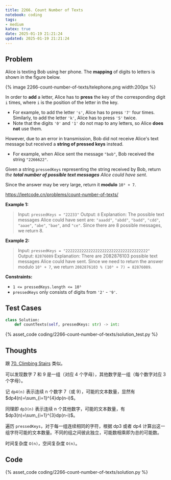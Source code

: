 ```yaml
---
title: 2266. Count Number of Texts
notebook: coding
tags:
- medium
katex: true
date: 2025-01-19 21:21:24
updated: 2025-01-19 21:21:24
---
```

## Problem

Alice is texting Bob using her phone. The **mapping** of digits to letters is shown in the figure below.

{% image 2266-count-number-of-texts/telephone.png width:200px %}

In order to **add** a letter, Alice has to **press** the key of the corresponding digit `i` times, where `i` is the position of the letter in the key.

- For example, to add the letter `'s'`, Alice has to press `'7'` four times. Similarly, to add the letter `'k'`, Alice has to press `'5'` twice.
- Note that the digits `'0'` and `'1'` do not map to any letters, so Alice **does not** use them.

However, due to an error in transmission, Bob did not receive Alice's text message but received a **string of pressed keys** instead.

- For example, when Alice sent the message `"bob"`, Bob received the string `"2266622"`.

Given a string `pressedKeys` representing the string received by Bob, return _the **total number of possible text messages** Alice could have sent_.

Since the answer may be very large, return it **modulo** `10⁹ + 7`.

<https://leetcode.cn/problems/count-number-of-texts/>

**Example 1:**

> Input: `pressedKeys = "22233"`
> Output: `8`
> Explanation:
> The possible text messages Alice could have sent are:
> `"aaadd"`, `"abdd"`, `"badd"`, `"cdd"`, `"aaae"`, `"abe"`, `"bae"`, and `"ce"`.
> Since there are 8 possible messages, we return 8.

**Example 2:**

> Input: `pressedKeys = "222222222222222222222222222222222222"`
> Output: `82876089`
> Explanation:
> There are 2082876103 possible text messages Alice could have sent.
> Since we need to return the answer modulo `10⁹ + 7`, we return `2082876103 % (10⁹ + 7) = 82876089`.

**Constraints:**

- `1 <= pressedKeys.length <= 10⁵`
- `pressedKeys` only consists of digits from `'2'` - `'9'`.

## Test Cases

``` python
class Solution:
    def countTexts(self, pressedKeys: str) -> int:
```

{% asset_code coding/2266-count-number-of-texts/solution_test.py %}

## Thoughts

跟 [70. Climbing Stairs](70-climbing-stairs) 类似。

可以发现数字 7 和 9 是一组（对应 4 个字母），其他数字是一组（每个数字对应 3 个字母）。

记 `dp4(n)` 表示连续 n 个数字 7（或 9），可能的文本数量，显然有 $dp4(n)=\sum_{i=1}^{4}dp(n-i)$。

同理即 `dp3(n)` 表示连续 n 个其他数字，可能的文本数量，有 $dp3(n)=\sum_{i=1}^{3}dp(n-i)$。

遍历 `pressedKeys`，对于每一组连续相同的字符，根据 dp3 或者 dp4 计算出这一组字符可能的文本数量。不同的组之间彼此独立，可能数相乘即为总的可能数。

时间复杂度 `O(n)`，空间复杂度 `O(n)`。

## Code

{% asset_code coding/2266-count-number-of-texts/solution.py %}
